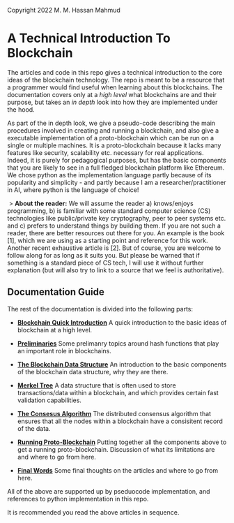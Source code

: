 Copyright 2022 M. M. Hassan Mahmud

# A Technical Introduction To Blockchain

The articles and code in this repo gives a technical introduction to the core ideas of the blockchain technology. The repo is meant to be a resource that a programmer would find useful when learning about this blockchains. The documentation covers only at a *high level* what blockchains are and their purpose, but takes an *in depth* look into how they are implemented under the hood.

As part of the in depth look, we give a pseudo-code describing the  main procedures involved in creating and running a blockchain, and also give a executable implementation of a proto-blockchain which can be run on a single or multiple machines. It is a proto-blockchain because it lacks many features like security, scalability etc. necessary for real applications. Indeed, it is purely for pedagogical purposes, but has the basic components that you are likely to see in a full fledged blockchain platform like Ethereum. We chose python as the implementation language partly because of its popularity and simplicity - and partly because I am a researcher/practitioner in AI, where python is the language of choice!

 > **About the reader:** We will assume the reader a) knows/enjoys programming, b) is familiar with some standard computer science (CS) technologies like public/private key cryptography, peer to peer systems etc. and c) prefers to understand things by building them. If you are not such a reader, there are better resources out there for you. An example is the book [1], which we are using as a starting point and reference for this work. Another recent exhaustive article is [2]. But of course, you are welcome to follow along for as long as it suits you. But please be warned that if something is a standard piece of CS tech, I will use it without further explanation (but will also try to link to a source that we feel is authoritative).


## Documentation Guide

The rest of the documentation is divided into the following parts:

- [**Blockchain Quick Introduction**](./docs/bc_proto_quick_intro.md) A quick introduction to the basic ideas of blockchain at a high level. 

- [**Preliminaries**](./docs/bc_proto_prelim.md) Some prelimanry topics around hash functions that play an important role in blockchains.

- [**The Blockchain Data Structure**](./docs/bc_proto_blockchain_ds.md) An introduction to the basic components of the blockchain data structure, why they are there.

- [**Merkel Tree**](./docs/bc_proto_merkel_tree.md) A data structure that is often used to store transactions/data within a blockchain, and which provides certain fast validation capabilities.

- [**The Consesus Algorithm**](./docs/bc_proto_consensus_algorithm.md) The distributed consensus algorithm  that ensures that all the nodes within a blockchain have a consisitent record of the data.

- [**Running Proto-Blockchain**](./docs/bc_proto_running_blockchain.md) Putting together all the components above to get a running proto-blockchain. Discussion of what its limitations are and where to go from here.

- [**Final Words**](./docs/bc_proto_final_words.md) Some final thoughts on the articles and where to go from here. 


All of the above are supported up by pseduocode implementation, and references to python implementation in this repo. 

It is recommended you read the above articles in sequence.

